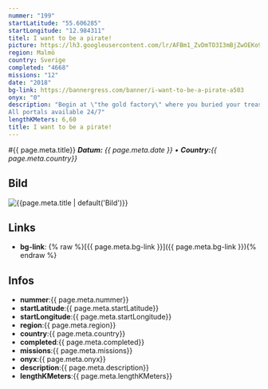 ```yaml
---
nummer: "199"
startLatitude: "55.606285"
startLongitude: "12.984311"
titel: I want to be a pirate!
picture: https://lh3.googleusercontent.com/lr/AFBm1_ZvDmTO3I3mBjZwOEKo9ju_1O9hox43-s9pWDruzUUlDt5oBDgoM2c6v8O0e7hlWQkZCYYkiuE4Ghg_1hZLo1jpxsNEJqzv6omdD0nT0m6tEyKqxO73LTibs20BebZVOcsVuo77T3ADmHPhdN4iO6wQi_wXL7wJE4we-dHbGPDvLSohOW6Df1Hc1Ibf3RB1Uu2vktoo613G-dGGrcuvHimb0DiCdLa6lcd0ZIrpgG6Qop0npVI7XdpcmeVy14dukFke6yR4v9rHJY7QtV6KkyLtb_5qwy7QFU3h46sVMHq3xFTtJqXEKRuYRCJ_oI4rF7ztGrv2UsQKdimsMBCztYobVDNZnxlVjAS0wXEsT0o7DHtVH9JmMOsLlxwC9JTfQpIFiObGPAIGvDdLH7UipdBEF94_vkz7gyOC8_-RDJ0zusyyunxUGsRIt3oZIPC6Cf0zhFhBG49L46nyBlWBBx9Mw4ghc1PKJPOhuiQrGDO_-ATa93bM2RTnA9Wc4hANMpEJzhikvGy6q3WkdIFj8keBlxlmQaQzanfbRSFLxvQlhafxdUNHdW1PpfXHqN6-buCrSP6ARE4Ug9o8IDfQD8bnMv5FRurreMQkuj6I3OINl3LFwSi-5vLOld33ItBHVUddSxK2VPKAy4LYu2OFyNcbZcDztNUdLbkVVTHBqTs2gyFu7dhBtYKNUf04wKy7sUGn4eXjIS18UZmh7CZ3_SE-7brK0H5Ptqe_1k7nV_hm9uWhw1FCzNWm4N0hPH9K2gdYyOZc_6InD50zJby3ZAnbdpXUzKqsD9udmQjid6iihBt26AZOCjyWslgk7auDIXRfmCovX9u3SoBimtydoxl2nOmCeO4
region: Malmö
country: Sverige
completed: "4668"
missions: "12"
date: "2018"
bg-link: https://bannergress.com/banner/i-want-to-be-a-pirate-a503
onyx: "0"
description: "Begin at \"the gold factory\" where you buried your treasure and take a stroll on the artificial part of Malmö, \"western harbour\", to be able to draw up your own pirate map.
All portals available 24/7"
lengthKMeters: 6,60
title: I want to be a pirate!
---
```


#{{ page.meta.title}}
_**Datum:** {{ page.meta.date }} • **Country:**{{ page.meta.country}}_

## Bild
![{{page.meta.title | default('Bild')}}]({{page.meta.picture}})

## Links
- **bg-link**: {% raw %}[{{ page.meta.bg-link }}]({{ page.meta.bg-link }}){% endraw %}

## Infos
- **nummer**:{{ page.meta.nummer}}
- **startLatitude**:{{ page.meta.startLatitude}}
- **startLongitude**:{{ page.meta.startLongitude}}
- **region**:{{ page.meta.region}}
- **country**:{{ page.meta.country}}
- **completed**:{{ page.meta.completed}}
- **missions**:{{ page.meta.missions}}
- **onyx**:{{ page.meta.onyx}}
- **description**:{{ page.meta.description}}
- **lengthKMeters**:{{ page.meta.lengthKMeters}}

